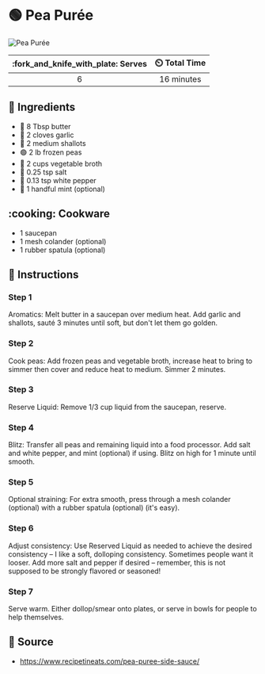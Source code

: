 # :green_circle: Pea Purée

![Pea Purée](../assets/images/pea-purée.jpg)

| :fork_and_knife_with_plate: Serves | :timer_clock: Total Time |
|:----------------------------------:|:-----------------------: |
| 6 | 16 minutes |

## :salt: Ingredients

- :butter: 8 Tbsp butter
- :garlic: 2 cloves garlic
- :garlic: 2 medium shallots
- :green_circle: 2 lb frozen peas
- :carrot: 2 cups vegetable broth
- :salt: 0.25 tsp salt
- :salt: 0.13 tsp white pepper
- :herb: 1 handful mint (optional)

## :cooking: Cookware

- 1 saucepan
- 1 mesh colander (optional)
- 1 rubber spatula (optional)

## :pencil: Instructions

### Step 1

Aromatics: Melt butter in a saucepan over medium heat. Add garlic and shallots, sauté 3 minutes until soft, but don't
let them go golden.

### Step 2

Cook peas: Add frozen peas and vegetable broth, increase heat to bring to simmer then cover and reduce heat to medium.
Simmer 2 minutes.

### Step 3

Reserve Liquid: Remove 1/3 cup liquid from the saucepan, reserve.

### Step 4

Blitz: Transfer all peas and remaining liquid into a food processor. Add salt and white pepper, and mint (optional) if
using. Blitz on high for 1 minute until smooth.

### Step 5

Optional straining: For extra smooth, press through a mesh colander (optional) with a rubber spatula (optional) (it's
easy).

### Step 6

Adjust consistency: Use Reserved Liquid as needed to achieve the desired consistency – I like a soft, dolloping
consistency. Sometimes people want it looser. Add more salt and pepper if desired – remember, this is not supposed to
be strongly flavored or seasoned!

### Step 7

Serve warm. Either dollop/smear onto plates, or serve in bowls for people to help themselves.

## :link: Source

- <https://www.recipetineats.com/pea-puree-side-sauce/>
